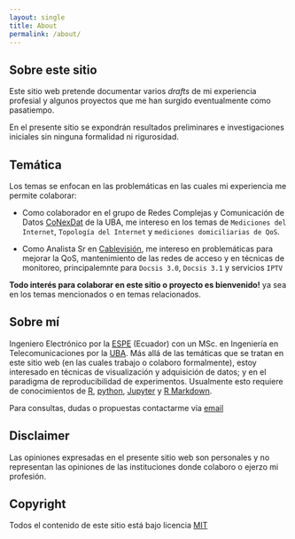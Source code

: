 ```yaml
---
layout: single
title: About
permalink: /about/
---
```


## Sobre este sitio

Este sitio web pretende documentar varios *drafts* de mi experiencia profesial y algunos proyectos que me han surgido eventualmente como pasatiempo.

En el presente sitio se expondrán resultados preliminares e investigaciones iniciales sin ninguna formalidad ni rigurosidad.

## Temática

Los temas se enfocan en las problemáticas en las cuales mi experiencia me permite colaborar:

* Como colaborador en el grupo de Redes Complejas y Comunicación de Datos [CoNexDat](http://cnet.fi.uba.ar/) de la UBA, me intereso en los temas de `Mediciones del Internet`,  `Topología del Internet` y `mediciones domiciliarias de QoS`.

* Como Analista Sr en [Cablevisión](https://www.cablevisionfibertel.com.ar/), me intereso en problemáticas para mejorar la QoS, mantenimiento  de las redes de acceso y en técnicas de monitoreo, principalemnte para `Docsis 3.0`, `Docsis 3.1` y servicios `IPTV`

**Todo interés para colaborar en este sitio o proyecto es bienvenido!** ya sea en los temas mencionados o en temas relacionados.

## Sobre mí

Ingeniero Electrónico por la [ESPE](http://deee.espe.edu.ec/) (Ecuador) con un MSc. en Ingeniería en Telecomunicaciones por la [UBA](www.fi.uba.ar/). Más allá de las temáticas que se tratan en este sitio web (en las cuales trabajo o colaboro formalmente), estoy interesado en técnicas de visualización y adquisición de datos; y en el paradigma de reproducibilidad de experimentos. Usualmente esto requiere de conocimientos de [R](https://www.r-project.org/), [python](https://www.python.org/), [Jupyter](https://ipython.org/) y [R Markdown](http://rmarkdown.rstudio.com/).

Para consultas, dudas o propuestas contactarme vía [email](mailto:gdavila.revelo@gmail.com)


## Disclaimer

Las opiniones expresadas en el presente sitio web son personales y no representan las opiniones de las instituciones donde colaboro o ejerzo mi profesión.

## Copyright

Todos el contenido de este sitio está bajo licencia [MIT](https://choosealicense.com/licenses/mit/)